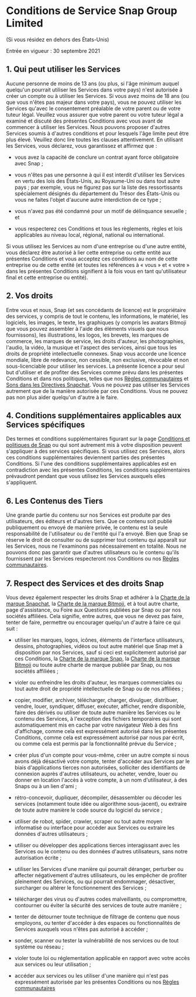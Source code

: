 Conditions de Service Snap Group Limited
========================================

(Si vous résidez en dehors des États-Unis)

Entrée en vigueur : 30 septembre 2021

1\. Qui peut utiliser les Services
----------------------------------

Aucune personne de moins de 13 ans (ou plus, si l'âge minimum auquel quelqu'un pourrait utiliser les Services dans votre pays) n'est autorisée à créer un compte ou à utiliser les Services. Si vous avez moins de 18 ans (ou que vous n'êtes pas majeur dans votre pays), vous ne pouvez utiliser les Services qu'avec le consentement préalable de votre parent ou de votre tuteur légal. Veuillez vous assurer que votre parent ou votre tuteur légal a examiné et discuté des présentes Conditions avec vous avant de commencer à utiliser les Services. Nous pouvons proposer d'autres Services soumis à d'autres conditions et pour lesquels l'âge limite peut être plus élevé. Veuillez donc lire toutes les clauses attentivement. En utilisant les Services, vous déclarez, vous garantissez et affirmez que :

* vous avez la capacité de conclure un contrat ayant force obligatoire avec Snap ;
    
* vous n'êtes pas une personne à qui il est interdit d'utiliser les Services en vertu des lois des États-Unis, au Royaume-Uni ou dans tout autre pays ; par exemple, vous ne figurez pas sur la liste des ressortissants spécialement désignés du département du Trésor des États-Unis ou vous ne faites l'objet d'aucune autre interdiction de ce type ;
    
* vous n'avez pas été condamné pour un motif de délinquance sexuelle ; et
    
* vous respecterez ces Conditions et tous les règlements, règles et lois applicables au niveau local, régional, national ou international.
    

Si vous utilisez les Services au nom d'une entreprise ou d'une autre entité, vous déclarez être autorisé à lier cette entreprise ou cette entité aux présentes Conditions et vous acceptez ces conditions au nom de cette entreprise ou de cette entité (et toutes les références à « vous » et « votre » dans les présentes Conditions signifient à la fois vous en tant qu'utilisateur final et cette entreprise ou entité).

2\. Vos droits
--------------

Entre vous et nous, Snap (et ses concédants de licence) est le propriétaire des services, y compris de tout le contenu, les informations, le matériel, les logiciels, les images, le texte, les graphiques (y compris les avatars Bitmoji que vous pouvez assembler à l'aide des éléments visuels que nous fournissons), les illustrations, les logos, les brevets, les marques de commerce, les marques de service, les droits d'auteur, les photographies, l'audio, la vidéo, la musique et l'aspect des services, ainsi que tous les droits de propriété intellectuelle connexes. Snap vous accorde une licence mondiale, libre de redevance, non cessible, non exclusive, révocable et non sous-licenciable pour utiliser les services. La présente licence a pour seul but d'utiliser et de profiter des Services comme prévu dans les présentes Conditions et dans nos politiques, telles que nos [Règles communautaires](https://snap.com/fr-FR/community-guidelines) et [Sons dans les Directives Snapchat](https://snap.com/fr-FR/music-guidelines). Vous ne pouvez pas utiliser les Services autrement que de la manière autorisée par ces Conditions. Vous ne pouvez pas non plus aider quelqu'un d'autre à le faire.

4\. **Conditions supplémentaires applicables aux Services spécifiques**
-----------------------------------------------------------------------

Des termes et conditions supplémentaires figurant sur la page [Conditions et politiques de Snap](https://snap.com/fr-FR/policies) ou qui sont autrement mis à votre disposition peuvent s'appliquer à des services spécifiques. Si vous utilisez ces Services, alors ces conditions supplémentaires deviennent parties des présentes Conditions. Si l'une des conditions supplémentaires applicables est en contradiction avec les présentes Conditions, les conditions supplémentaires prévaudront pendant que vous utilisez les Services auxquels elles s'appliquent.

6\. **Les Contenus des Tiers**
------------------------------

Une grande partie du contenu sur nos Services est produite par des utilisateurs, des éditeurs et d'autres tiers. Que ce contenu soit publié publiquement ou envoyé de manière privée, le contenu est la seule responsabilité de l'utilisateur ou de l'entité qui l'a envoyé. Bien que Snap se réserve le droit de consulter ou de supprimer tout contenu qui apparaît sur les Services, nous ne l'examinons pas nécessairement en totalité. Nous ne pouvons donc pas garantir que d'autres utilisateurs ou le contenu qu'ils fournissent par les Services respecteront nos Conditions ou nos [Règles communautaires](https://snap.com/fr-FR/community-guidelines).

7\. Respect des Services et des droits Snap
-------------------------------------------

Vous devez également respecter les droits Snap et adhérer à la [Charte de la marque Snapchat](https://snap.com/fr-FR/brand-guidelines/), la [Charte de la marque Bitmoji](https://www.bitmoji.com/bitmoji_brand_guidelines.pdf), et à tout autre charte, page d'assistance, ou Foire aux Questions publiées par Snap ou par nos sociétés affiliées. Cela signifie, entre autres, que vous ne devez pas faire, tenter de faire, permettre ou encourager quelqu'un d'autre à faire ce qui suit :

* utiliser les marques, logos, icônes, éléments de l'interface utilisateurs, dessins, photographies, vidéos ou tout autre matériel que Snap met à disposition par nos Services, sauf si ceci est explicitement autorisé par ces Conditions, la [Charte de la marque Snap](https://snap.com/fr-FR/brand-guidelines/), la [Charte de la marque Bitmoji](https://www.bitmoji.com/bitmoji_brand_guidelines.pdf) ou toute autre charte de marque publiée par Snap, ou nos sociétés affiliées ;
    
* violer ou enfreindre les droits d'auteur, les marques commerciales ou tout autre droit de propriété intellectuelle de Snap ou de nos affiliées ;
    
* copier, modifier, archiver, télécharger, charger, divulguer, distribuer, vendre, louer, syndiquer, diffuser, exécuter, afficher, rendre disponible, faire des dérivés ou utiliser de toute autre manière les Services ou le contenu des Services, à l'exception des fichiers temporaires qui sont automatiquement mis en cache par votre navigateur Web à des fins d'affichage, comme cela est expressément autorisé dans les présentes Conditions, comme cela est expressément autorisé par nous par écrit, ou comme cela est permis par la fonctionnalité prévue du Service ;
    
* créer plus d'un compte pour vous-même, créer un autre compte si nous avons déjà désactivé votre compte, tenter d'accéder aux Services par le biais d'applications tierces non autorisées, solliciter des identifiants de connexion auprès d'autres utilisateurs, ou acheter, vendre, louer ou donner en location l'accès à votre compte, à un nom d'utilisateur, à des Snaps ou à un lien d'ami ;
    
* rétro-concevoir, dupliquer, décompiler, désassembler ou décoder les services (notamment toute idée ou algorithme sous-jacent), ou extraire de toute autre manière le code source du logiciel du service ;
    
* utiliser de robot, spider, crawler, scraper ou tout autre moyen informatisé ou interface pour accéder aux Services ou extraire les données d'autres utilisateurs ;
    
* utiliser ou développer des applications tierces interagissant avec les Services ou le contenu ou des données d'autres utilisateurs, sans notre autorisation écrite ;
    
* utiliser les Services d'une manière qui pourrait déranger, perturber ou affecter négativement d'autres utilisateurs, ou les empêcher de profiter pleinement des Services, ou qui pourrait endommager, désactiver, surcharger ou altérer le fonctionnement des Services ;
    
* télécharger des virus ou d'autres codes malveillants, ou compromettre, contourner ou éviter la sécurité des services de toute autre manière ;
    
* tenter de détourner toute technique de filtrage de contenu que nous employons, ou tenter d'accéder à des espaces ou fonctionnalités de Services auxquels vous n'êtes pas autorisé à accéder ;
    
* sonder, scanner ou tester la vulnérabilité de nos services ou de tout système ou réseau ;
    
* violer toute loi ou réglementation applicable en rapport avec votre accès aux services ou leur utilisation ;
    
* accéder aux services ou les utiliser d'une manière qui n'est pas expressément autorisée par les présentes Conditions ou nos [Règles communautaires](https://snap.com/fr-FR/community-guidelines)
